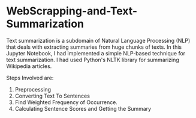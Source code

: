 # WebScrapping-and-Text-Summarization

Text summarization is a subdomain of Natural Language Processing (NLP) that deals with extracting summaries from huge chunks of texts. In this Jupyter Notebook, I had implemented a simple NLP-based technique for text summarization. I had used Python's NLTK library for summarizing Wikipedia articles.

Steps Involved are:
1. Preprocessing
2. Converting Text To Sentences
3. Find Weighted Frequency of Occurrence.
4. Calculating Sentence Scores and Getting the Summary
